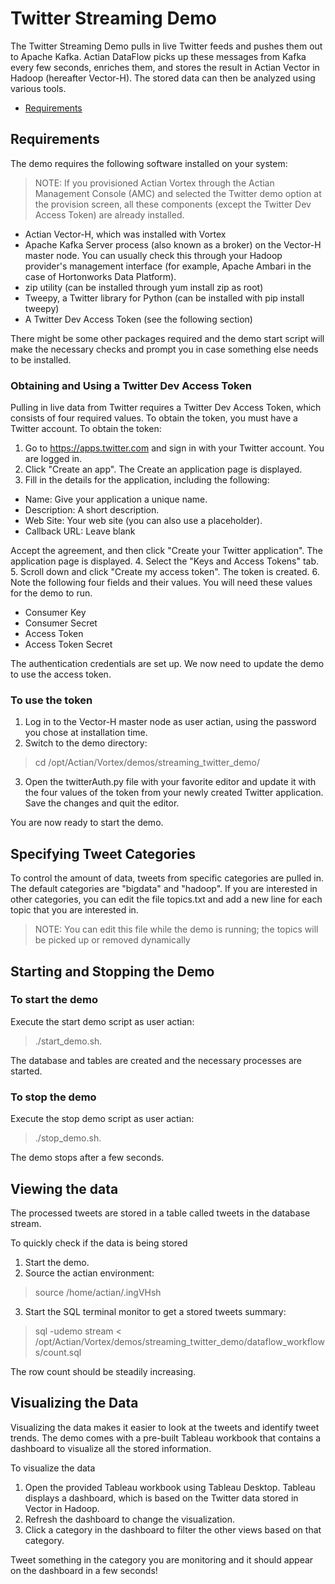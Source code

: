 
# Twitter Streaming Demo

The Twitter Streaming Demo pulls in live Twitter feeds and pushes them out to Apache Kafka. Actian DataFlow picks up these messages from Kafka every few seconds, enriches them, and stores the result in Actian Vector in Hadoop (hereafter Vector-H). The stored data can then be analyzed using various tools.

- [Requirements](#Requirements)

## Requirements

The demo requires the following software installed on your system:

> NOTE: If you provisioned Actian Vortex through the Actian Management Console
> (AMC) and selected the Twitter demo option at the provision screen,
> all these components (except the Twitter Dev Access Token) are already
> installed.

 - Actian Vector-H, which was installed with Vortex
 - Apache Kafka Server process (also known as a broker) on the Vector-H master node. You can usually check this through your Hadoop provider's management interface (for example, Apache Ambari in the case of Hortonworks Data Platform).
 - zip utility (can be installed through yum install zip as root)
 - Tweepy, a Twitter library for Python (can be installed with pip install tweepy)
 - A Twitter Dev Access Token (see the following section)

There might be some other packages required and the demo start script will make the necessary checks and prompt you in case something else needs to be installed.

### Obtaining and Using a Twitter Dev Access Token

Pulling in live data from Twitter requires a Twitter Dev Access Token, which consists of four required values. To obtain the token, you must have a Twitter account. To obtain the token:
 
 1. Go to https://apps.twitter.com and sign in with your Twitter account.
You are logged in. 
 2. Click "Create an app". 
The Create an application page is displayed.
 3. Fill in the details for the application, including the following:
- Name: Give your application a unique name.
- Description: A short description.
- Web Site: Your web site (you can also use a placeholder).
- Callback URL: Leave blank

 Accept the agreement, and then click "Create your Twitter application".
The application page is displayed. 
 4. Select the "Keys and Access Tokens" tab. 
 5. Scroll down and click "Create my access token".
The token is created. 
 6. Note the following four fields and their values. You will need these values for the demo to run.
 - Consumer Key
 - Consumer Secret
 - Access Token
 - Access Token Secret

The authentication credentials are set up. We now need to update the demo to use the access token. 

### To use the token

1.	Log in to the Vector-H master node as user actian, using the password you chose at installation time.
2.	Switch to the demo directory: 
> cd /opt/Actian/Vortex/demos/streaming_twitter_demo/

3.	Open the twitterAuth.py file with your favorite editor and update it with the four values of the token from your newly created Twitter application. Save the changes and quit the editor. 

You are now ready to start the demo.

## Specifying Tweet Categories

To control the amount of data, tweets from specific categories are pulled in. The default categories are "bigdata" and "hadoop". If you are interested in other categories, you can edit the file topics.txt and add a new line for each topic that you are interested in. 

> NOTE: You can edit this file while the demo is running; the topics will be
> picked up or removed dynamically

## Starting and Stopping the Demo

### To start the demo
Execute the start demo script as user actian: 

> ./start_demo.sh.

The database and tables are created and the necessary processes are started. 

### To stop the demo

Execute the stop demo script as user actian: 

> ./stop_demo.sh.

The demo stops after a few seconds.

## Viewing the data
The processed tweets are stored in a table called tweets in the database stream. 

To quickly check if the data is being stored 

1.	Start the demo.
2.	Source the actian environment: 

> source /home/actian/.ingVHsh

3.	Start the SQL terminal monitor to get a stored tweets summary: 

> sql -udemo stream <
> /opt/Actian/Vortex/demos/streaming_twitter_demo/dataflow_workflows/count.sql

The row count should be steadily increasing.
## Visualizing the Data
Visualizing the data makes it easier to look at the tweets and identify tweet trends. The demo comes with a pre-built Tableau workbook that contains a dashboard to visualize all the stored information.  

To visualize the data

1.	Open the provided Tableau workbook using Tableau Desktop.
Tableau displays a dashboard, which is based on the Twitter data stored in Vector in Hadoop. 
2.	Refresh the dashboard to change the visualization. 
3.	Click a category in the dashboard to filter the other views based on that category.

Tweet something in the category you are monitoring and it should appear on the dashboard in a few seconds!
